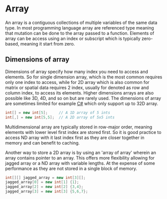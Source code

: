 # Array

An array is a contiguous collections of multiple variables of the same data type. In most programming language array are referenced type meaning that mutation can be done to the array passed to a function. Elements of array can be access using an index or subscript which is typically zero-based, meaning it start from zero.

## Dimensions of array

Dimensions of array specify how many index you need to access and elements. So for single dimension array, which is the most common requires only one index to access, while for 2D array which is also common for matrix or spatial data requires 2 index, usually for denoted as row and column index, to access its elements. Higher dimensions arrays are also possible like 3D, 4D, and so on but are rarely used. The dimensions of array are sometimes limited for example [C#](c-sharp.md) which only support up to 32D array.

```c#
int[] = new int[5];     // A 1D array of 5 ints
int[,] = new int[5,5];  // A 2D array of 5x5 ints
```

Multidimensional array are typically stored in row-major order, meaning elements with lower level first index are stored first. So it is good practice to access ND array with it last index first as they are closer together in memory and can benefit to caching.

Another way to store a 2D array is by using an 'array of array' wherein an array contains pointer to an array. This offers more flexibility allowing for jagged array or a ND array with variable lengths. At the expense of some performance as they are not stored in a single block of memory.

```c#
int[][] jagged_array = new int[3][];
jagged_array[0] = new int[1] {1};
jagged_array[2] = new int[2] {3,4};
jagged_array[3] = new int[3] {5,6,7};
```
